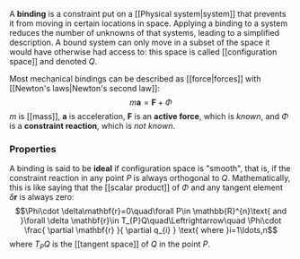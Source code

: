 A **binding** is a constraint put on a [[Physical system|system]] that prevents it from moving in certain locations in space. Applying a binding to a system reduces the number of unknowns of that systems, leading to a simplified description. A bound system can only move in a subset of the space it would have otherwise had access to: this space is called [[configuration space]] and denoted $Q$.

Most mechanical bindings can be described as [[force|forces]] with [[Newton's laws|Newton's second law]]:
$$m\mathbf{a}=\mathbf{F}+\Phi$$
$m$ is [[mass]], $\mathbf{a}$ is acceleration, $\mathbf{F}$ is an **active force**, which is *known*, and $\Phi$ is a **constraint reaction**, which is *not known*.
### Properties
A binding is said to be **ideal** if configuration space is "smooth", that is, if the constraint reaction in any point $P$ is always orthogonal to $Q$. Mathematically, this is like saying that the [[scalar product]] of $\Phi$ and any tangent element $\delta \mathbf{r}$ is always zero:
$$\Phi\cdot \delta\mathbf{r}=0\quad\forall P\in \mathbb{R}^{n}\text{ and }\forall \delta \mathbf{r}\in T_{P}Q\quad\Leftrightarrow\quad \Phi\cdot \frac{ \partial \mathbf{r} }{ \partial q_{i} } \text{ where }i=1\ldots,n$$
where $T_{P}Q$ is the [[tangent space]] of $Q$ in the point $P$.
